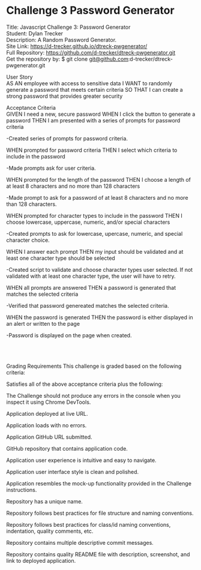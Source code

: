 # Challenge 3 Password Generator

Title: Javascript Challenge 3: Password Generator </br>
Student: Dylan Trecker</br>
Description: A Random Password Generator.</br>
Site Link: https://d-trecker.github.io/dtreck-pwgenerator/ </br>
Full Repository: https://github.com/d-trecker/dtreck-pwgenerator.git </br>
Get the repository by: $ git clone git@github.com:d-trecker/dtreck-pwgenerator.git </br>

User Story </br>
AS AN employee with access to sensitive data
I WANT to randomly generate a password that meets certain criteria
SO THAT I can create a strong password that provides greater security

Acceptance Criteria </br>
GIVEN I need a new, secure password
WHEN I click the button to generate a password
THEN I am presented with a series of prompts for password criteria

-Created series of prompts for password criteria.

WHEN prompted for password criteria
THEN I select which criteria to include in the password

-Made prompts ask for user criteria.

WHEN prompted for the length of the password
THEN I choose a length of at least 8 characters and no more than 128 characters

-Made prompt to ask for a password of at least 8 characters and no more than 128 characters.

WHEN prompted for character types to include in the password
THEN I choose lowercase, uppercase, numeric, and/or special characters

-Created prompts to ask for lowercase, upercase, numeric, and special character choice.

WHEN I answer each prompt
THEN my input should be validated and at least one character type should be selected

-Created script to validate and choose character types user selected. If not validated with at least one character type, the user will have to retry.

WHEN all prompts are answered
THEN a password is generated that matches the selected criteria

-Verified that password genereated matches the selected criteria.

WHEN the password is generated
THEN the password is either displayed in an alert or written to the page

-Password is displayed on the page when created.
</br>
</br>
</br>
</br>

Grading Requirements
This challenge is graded based on the following criteria:

Satisfies all of the above acceptance criteria plus the following:

The Challenge should not produce any errors in the console when you inspect it using Chrome DevTools.

Application deployed at live URL.

Application loads with no errors.

Application GitHub URL submitted.

GitHub repository that contains application code.

Application user experience is intuitive and easy to navigate.

Application user interface style is clean and polished.

Application resembles the mock-up functionality provided in the Challenge instructions.

Repository has a unique name.

Repository follows best practices for file structure and naming conventions.

Repository follows best practices for class/id naming conventions, indentation, quality comments, etc.

Repository contains multiple descriptive commit messages.

Repository contains quality README file with description, screenshot, and link to deployed application.
